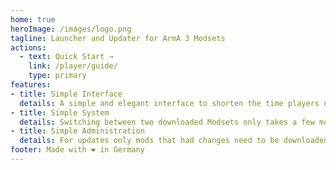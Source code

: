 ```yaml
---
home: true
heroImage: /images/logo.png
tagline: Launcher and Updater for ArmA 3 Modsets
actions:
  - text: Quick Start →
    link: /player/guide/
    type: primary
features:
- title: Simple Interface
  details: A simple and elegant interface to shorten the time players need to start the game. 
- title: Simple System
  details: Switching between two downloaded Modsets only takes a few mouseclicks. 
- title: Simple Administration
  details: For updates only mods that had changes need to be downloaded again. 
footer: Made with ❤️ in Germany
---
```

